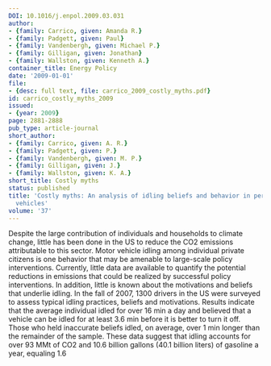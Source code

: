 ```yaml
---
DOI: 10.1016/j.enpol.2009.03.031
author:
- {family: Carrico, given: Amanda R.}
- {family: Padgett, given: Paul}
- {family: Vandenbergh, given: Michael P.}
- {family: Gilligan, given: Jonathan}
- {family: Wallston, given: Kenneth A.}
container_title: Energy Policy
date: '2009-01-01'
file:
- {desc: full text, file: carrico_2009_costly_myths.pdf}
id: carrico_costly_myths_2009
issued:
- {year: 2009}
page: 2881-2888
pub_type: article-journal
short_author:
- {family: Carrico, given: A. R.}
- {family: Padgett, given: P.}
- {family: Vandenbergh, given: M. P.}
- {family: Gilligan, given: J.}
- {family: Wallston, given: K. A.}
short_title: Costly myths
status: published
title: 'Costly myths: An analysis of idling beliefs and behavior in personal motor
  vehicles'
volume: '37'
---
```

Despite the large contribution of individuals and households to climate change, little has been done in the US to reduce the CO2 emissions attributable to this sector. Motor vehicle idling among individual private citizens is one behavior that may be amenable to large-scale policy interventions. Currently, little data are available to quantify the potential reductions in emissions that could be realized by successful policy interventions. In addition, little is known about the motivations and beliefs that underlie idling. In the fall of 2007, 1300 drivers in the US were surveyed to assess typical idling practices, beliefs and motivations. Results indicate that the average individual idled for over 16 min a day and believed that a vehicle can be idled for at least 3.6 min before it is better to turn it off. Those who held inaccurate beliefs idled, on average, over 1 min longer than the remainder of the sample. These data suggest that idling accounts for over 93 MMt of CO2 and 10.6 billion gallons (40.1 billion liters) of gasoline a year, equaling 1.6
